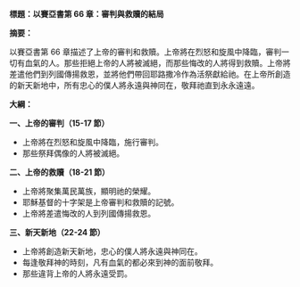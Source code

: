 **標題：以賽亞書第 66 章：審判與救贖的結局**

**摘要：**

以賽亞書第 66 章描述了上帝的審判和救贖。上帝將在烈怒和旋風中降臨，審判一切有血氣的人。那些拒絕上帝的人將被滅絕，而那些悔改的人將得到救贖。上帝將差遣他們到列國傳揚救恩，並將他們帶回耶路撒冷作為活祭獻給祂。在上帝所創造的新天新地中，所有忠心的僕人將永遠與神同在，敬拜祂直到永永遠遠。

**大綱：**

**一、上帝的審判（15-17 節）**
* 上帝將在烈怒和旋風中降臨，施行審判。
* 那些祭拜偶像的人將被滅絕。

**二、上帝的救贖（18-21 節）**
* 上帝將聚集萬民萬族，顯明祂的榮耀。
* 耶穌基督的十字架是上帝審判和救贖的記號。
* 上帝將差遣悔改的人到列國傳揚救恩。

**三、新天新地（22-24 節）**
* 上帝將創造新天新地，忠心的僕人將永遠與神同在。
* 每逢敬拜神的時刻，凡有血氣的都必來到神的面前敬拜。
* 那些違背上帝的人將永遠受罰。